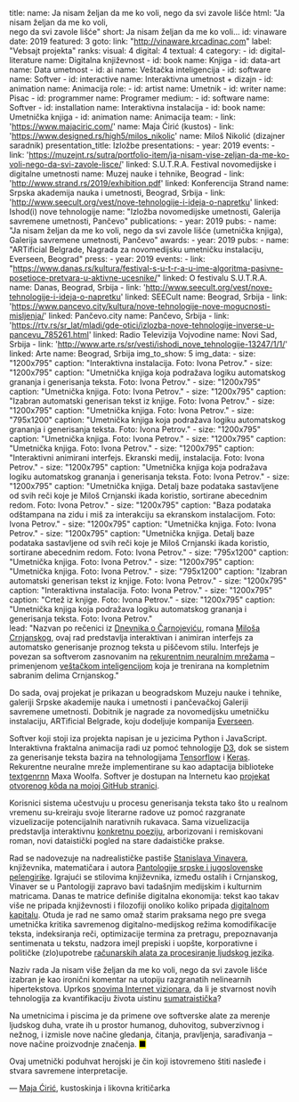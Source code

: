 title: 
    name: Ja nisam željan da me ko voli, nego da svi zavole lišće
    html: "Ja nisam željan da me ko voli,<br>nego da svi zavole lišće"
    short: Ja nisam željan da me ko voli…
id: vinaware
date: 2019
featured: 3
goto:
    link: "http://vinaware.krcadinac.com"
    label: "Vebsajt projekta"
ranks:
    visual: 4
    digital: 4
    textual: 4
category: 
    - id: digital-literature
      name: Digitalna književnost
    - id: book
      name: Knjiga
    - id: data-art
      name: Data umetnost
    - id: ai
      name: Veštačka inteligencija
    - id: software
      name: Softver
    - id: interactive
      name: Interaktivna umetnost + dizajn
    - id: animation
      name: Animacija
role:
    - id: artist
      name: Umetnik
    - id: writer
      name: Pisac
    - id: programmer
      name: Programer
medium:
    - id: software
      name: Softver
    - id: installation
      name: Interaktivna instalacija
    - id: book
      name: Umetnička knjiga
    - id: animation
      name: Animacija
team:
    - link: 'https://www.majaciric.com/'
      name: Maja Ćirić (kustos)
    - link: 'https://www.designed.rs/high5/milos_nikolic'
      name: Miloš Nikolić (dizajner saradnik)
presentation_title: Izložbe
presentations:
    - year: 2019
      events:
        - link: 'https://muzejnt.rs/sutra/portfolio-item/ja-nisam-vise-zeljan-da-me-ko-voli-nego-da-svi-zavole-lisce/'
          linked: S.U.T.R.A. Festival novomedijske i digitalne umetnosti 
          name: Muzej nauke i tehnike, Beograd
        - link: 'http://www.strand.rs/2019/exhibition.pdf'
          linked: Konferencija Strand 
          name: Srpska akademija nauka i umetnosti, Beograd, Srbija
        - link: 'http://www.seecult.org/vest/nove-tehnologije-i-ideja-o-napretku'
          linked: Ishod(i) nove tehnologije
          name: "Izložba novomedijske umetnosti, Galerija savremene umetnosti, Pančevo"
publications:
    - year: 2019
      pubs:
        - name: "<span class='italic-style'>Ja nisam željan da me ko voli, nego da svi zavole lišće</span> (umetnička knjiga), Galerija savremene umetnosti, Pančevo"
awards:
    - year: 2019
      pubs:
        - name: "<span class='italic-style'>ARTificial Belgrade</span>, Nagrada za novomedijsku umetničku instalaciju, Everseen, Beograd"
press:
    - year: 2019
      events:
        - link: "https://www.danas.rs/kultura/festival-s-u-t-r-a-u-ime-algoritma-pasivne-posetioce-pretvara-u-aktivne-ucesnike/"
          linked: O festivalu S.U.T.R.A.
          name: Danas, Beograd, Srbija
        - link: 'http://www.seecult.org/vest/nove-tehnologije-i-ideja-o-napretku'
          linked: SEECult
          name: Beograd, Srbija
        - link: 'https://www.pancevo.city/kultura/nove-tehnologije-nove-mogucnosti-misljenja/'
          linked: Pančevo.city
          name: Pančevo, Srbija
        - link: 'https://rtv.rs/sr_lat/mladi/gde-otici/izlozba-nove-tehnologije-inverse-u-pancevu_785261.html'
          linked: Radio Televizija Vojvodine
          name: Novi Sad, Srbija
        - link: 'http://www.arte.rs/sr/vesti/ishodi_nove_tehnologije-13247/1/1/'
          linked: Arte
          name: Beograd, Srbija
img_to_show: 5
img_data:
    - size: "1200x795"
      caption: "Interaktivna instalacija. Foto: Ivona Petrov."
    - size: "1200x795"
      caption: "Umetnička knjiga koja podražava logiku automatskog grananja i generisanja teksta. Foto: Ivona Petrov."
    - size: "1200x795"
      caption: "Umetnička knjiga. Foto: Ivona Petrov."
    - size: "1200x795"
      caption: "Izabran automatski generisan tekst iz knjige. Foto: Ivona Petrov."
    - size: "1200x795"
      caption: "Umetnička knjiga. Foto: Ivona Petrov."
    - size: "795x1200"
      caption: "Umetnička knjiga koja podražava logiku automatskog grananja i generisanja teksta. Foto: Ivona Petrov."
    - size: "1200x795"
      caption: "Umetnička knjiga. Foto: Ivona Petrov."
    - size: "1200x795"
      caption: "Umetnička knjiga. Foto: Ivona Petrov."
    - size: "1200x795"
      caption: "Interaktivni animirani interfejs. Ekranski medij, instalacija. Foto: Ivona Petrov."
    - size: "1200x795"
      caption: "Umetnička knjiga koja podražava logiku automatskog grananja i generisanja teksta. Foto: Ivona Petrov."
    - size: "1200x795"
      caption: "Umetnička knjiga. Detalj baze podataka sastavljene od svih reči koje je Miloš Crnjanski ikada koristio, sortirane abecednim redom. Foto: Ivona Petrov."
    - size: "1200x795"
      caption: "Baza podataka odštampana na zidu i miš za interakciju sa ekranskom instalacijom. Foto: Ivona Petrov."
    - size: "1200x795"
      caption: "Umetnička knjiga. Foto: Ivona Petrov."
    - size: "1200x795"
      caption: "Umetnička knjiga. Detalj baze podataka sastavljene od svih reči koje je Miloš Crnjanski ikada koristio, sortirane abecednim redom. Foto: Ivona Petrov."
    - size: "795x1200"
      caption: "Umetnička knjiga. Foto: Ivona Petrov."
    - size: "1200x795"
      caption: "Umetnička knjiga. Foto: Ivona Petrov."
    - size: "795x1200"
      caption: "Izabran automatski generisan tekst iz knjige. Foto: Ivona Petrov."
    - size: "1200x795"
      caption: "Interaktivna instalacija. Foto: Ivona Petrov."
    - size: "1200x795"
      caption: "Crtež iz knjige. Foto: Ivona Petrov."
    - size: "1200x795"
      caption: "Umetnička knjiga koja podražava logiku automatskog grananja i generisanja teksta. Foto: Ivona Petrov."    
lead: "Nazvan po rečenici iz <span class='italic-style'><a href='http://mcrnjanski.rs/ideje/slike/Milos-Crnjanski-Dnevnik-o-Carnojevicu.pdf' target='_blank'>Dnevnika o Čarnojeviću</a></span>, romana <a href='https://sh.wikipedia.org/wiki/Milo%C5%A1_Crnjanski' target='_blank'>Miloša Crnjanskog</a>, ovaj rad predstavlja interaktivan i animiran interfejs za automatsko generisanje proznog teksta u piščevom stilu. Interfejs je povezan sa softverom zasnovanim na <a href='https://en.wikipedia.org/wiki/Recurrent_neural_network' target='_blank'>rekurentnim neuralnim mrežama</a> – primenjenom <a href='https://en.wikipedia.org/wiki/Natural-language_generation' target='_blank'>veštačkom inteligencijom</a> koja je trenirana na kompletnim sabranim delima Crnjanskog."

Do sada, ovaj projekat je prikazan u beogradskom Muzeju nauke i tehnike, galeriji Srpske akademije nauka i umetnosti i pančevačkoj Galeriji savremene umetnosti. Dobitnik je nagrade za novomedijsku umetničku instalaciju, <span class='italic-style'>ARTificial Belgrade</span>, koju dodeljuje kompanija <a href='https://everseen.com/technology.html' target='_blank'>Everseen</a>.

Softver koji stoji iza projekta napisan je u jezicima Python i JavaScript. Interaktivna fraktalna animacija radi uz pomoć tehnologije <a href='https://d3js.org/' target='_blank'>D3</a>, dok se sistem za generisanje teksta bazira na tehnologijama <a href='https://www.tensorflow.org/' target='_blank'>Tensorflow</a> i <a href='https://keras.io/' target='_blank'>Keras</a>. Rekurentne neuralne mreže implementirane su kao adaptacija biblioteke <a href='https://github.com/minimaxir/textgenrnn' target='_blank'>textgenrnn</a> Maxa Woolfa. Softver je dostupan na Internetu kao <a href='https://github.com/parthenocissus/autoprose' target='_blank'>projekat otvorenog kôda na mojoj GitHub stranici</a>. 

Korisnici sistema učestvuju u procesu generisanja teksta tako što u realnom vremenu <span class='italic-style'>su</span>-kreiraju svoje literarne radove uz pomoć razgranate vizuelizacije potencijalnih narativnih rukavaca. Sama vizuelizacija predstavlja interaktivnu <a href='https://en.wikipedia.org/wiki/Concrete_poetry' target='_blank'>konkretnu poeziju</a>, arborizovani i remiskovani roman, novi <span class='italic-style'>dataistički</span> pogled na stare dadaističke prakse. 

Rad se nadovezuje na nadrealističke pastiše <a href='https://sh.wikipedia.org/wiki/Stanislav_Vinaver' target='_blank'>Stanislava Vinavera</a>, književnika, matematičara i autora <span class='italic-style'><a href='https://www.rastko.rs/knjizevnost/umetnicka/svinaver-pantologija.html' target='_blank'>Pantologije srpske i jugoslovenske pelengirike</a></span>. Igrajući se stilovima književnika, između ostalih i Crnjanskog, Vinaver se u <span class='italic-style'>Pantologiji</span> zapravo bavi tadašnjim medijskim i kulturnim matricama. Danas te matrice definiše digitalna ekonomija: tekst kao takav više ne pripada književnosti i filozofiji onoliko koliko pripada <a href='https://infoscience.epfl.ch/record/200539?ln=en' target='_blank'>digitalnom kapitalu</a>. Otuda je rad ne samo omaž starim praksama nego pre svega umetnička kritika savremenog digitalno-medijskog režima komodifikacije teksta, indeksiranja reči, optimizacije termina za pretragu, prepoznavanja sentimenata u tekstu, nadzora imejl prepiski i uopšte, korporativne i političke (zlo)upotrebe <a href='https://en.wikipedia.org/wiki/Natural_language_processing' target='_blank'>računarskih alata za procesiranje ljudskog jezika</a>. 

Naziv rada <span class='italic-style'>Ja nisam više željan da me ko voli, nego da svi zavole lišće</span> izabran je kao ironični komentar na utopiju razgranatih nelinearnih hipertekstova. Uprkos <a href='https://en.wikipedia.org/wiki/Cyber-utopianism' target='_blank'>snovima Internet vizionara</a>, da li je stvarnost novih tehnologija za kvantifikaciju života uistinu <span class='italic-style'><a href='http://www.klubputnika.org/zbirka/vremeplov/3759-objasnjenje-sumatre-1920' target='_blank'>sumatraistička</a>?</span>

Na umetnicima i piscima je da primene ove softverske alate za merenje ljudskog duha, vrate ih u prostor humanog, duhovitog, subverzivnog i nežnog, i izmisle nove načine gledanja, čitanja, pravljenja, sarađivanja – nove načine proizvodnje značenja. <mark>&#9632;</mark>
<div class="quote1">Ovaj umetnički poduhvat herojski je čin koji istovremeno štiti nasleđe i stvara savremene interpretacije.<p class="by">— <a href='https://curatorsintl.org/collaborators/maja_ciric' target='_blank'>Maja Ćirić</a>, kustoskinja i likovna kritičarka</p></div>
